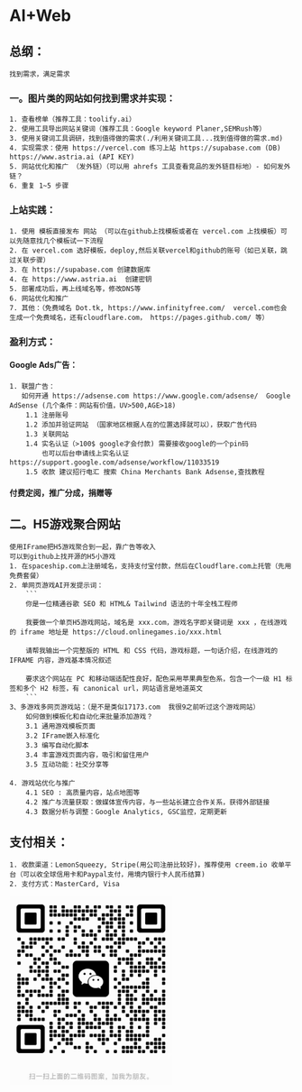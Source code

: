 # AI+Web

## 总纲：
	找到需求，满足需求

### 一。图片类的网站如何找到需求并实现：
	1. 查看榜单（推荐工具：toolify.ai）
	2. 使用工具导出网站关键词（推荐工具：Google keyword Planer,SEMRush等）
	3. 使用关键词工具调研，找到值得做的需求(./利用关键词工具...找到值得做的需求.md)
	4. 实现需求：使用 https://vercel.com 练习上站 https://supabase.com (DB) https://www.astria.ai (API KEY)
	5. 网站优化和推广 （发外链）（可以用 ahrefs 工具查看竞品的发外链目标地）- 如何发外链？
	6. 重复 1~5 步骤
	

### 上站实践：
	1. 使用 模板直接发布 网站 （可以在github上找模板或者在 vercel.com 上找模板）可以先随意找几个模板试一下流程
	2. 在 vercel.com 选好模板，deploy,然后关联vercel和github的账号（如已关联，跳过关联步骤）
	3. 在 https://supabase.com 创建数据库
	4. 在 https://www.astria.ai  创建密钥
	5. 部署成功后，再上线域名等，修改DNS等
	6. 网站优化和推广
	7. 其他：（免费域名 Dot.tk, https://www.infinityfree.com/  vercel.com也会生成一个免费域名，还有cloudflare.com， https://pages.github.com/ 等）


### 盈利方式：
 #### Google Ads广告：

	1. 联盟广告： 
	   如何开通 https://adsense.com https://www.google.com/adsense/  Google AdSense (几个条件：网站有价值，UV>500,AGE>18)
		1.1 注册账号
		1.2 添加并验证网站 （国家地区根据人在的位置选择就可以），获取广告代码
		1.3 关联网站
		1.4 实名认证（>100$ google才会付款) 需要接收google的一个pin码
			也可以后台申请线上实名认证 https://support.google.com/adsense/workflow/11033519
		1.5 收款 建议招行电汇 搜索 China Merchants Bank Adsense,查找教程
 #### 付费定阅，推广分成，捐赠等
 


## 二。H5游戏聚合网站
	使用IFrame把H5游戏聚合到一起，靠广告等收入
	可以到github上找开源的H5小游戏
	1. 在spaceship.com上注册域名，支持支付宝付款，然后在Cloudflare.com上托管（先用免费套餐）
	2. 单网页游戏AI开发提示词：
		```
		你是一位精通谷歌 SEO 和 HTML& Tailwind 语法的十年全栈工程师

		我要做一个单页H5游戏网站，域名是 xxx.com，游戏名字即关键词是 xxx ，在线游戏的 iframe 地址是 https://cloud.onlinegames.io/xxx.html

		请帮我输出一个完整版的 HTML 和 CSS 代码，游戏标题，一句话介绍，在线游戏的 IFRAME 内容，游戏基本情况叙述

		要求这个网站在 PC 和移动端适配性良好，配色采用苹果典型色系，包含一个一级 H1 标签和多个 H2 标签，有 canonical url，网站语言是地道英文
		```
	3、多游戏多网页游戏站：（是不是类似17173.com  我很9之前听过这个游戏网站）
		如何做到模板化和自动化来批量添加游戏？
		3.1 通用游戏模板页面
		3.2 IFrame嵌入标准化
		3.3 编写自动化脚本
		3.4 丰富游戏页面内容，吸引和留住用户
		3.5 互动功能：社交分享等

	4. 游戏站优化与推广
		4.1 SEO : 高质量内容，站点地图等
		4.2 推广与流量获取：做媒体宣传内容，与一些站长建立合作关系，获得外部链接
		4.3 数据分析与调整：Google Analytics, GSC监控，定期更新


 ## 支付相关：
	1. 收款渠道：LemonSqueezy, Stripe(用公司注册比较好)，推荐使用 creem.io 收单平台（可以收全球信用卡和Paypal支付，用境内银行卡人民币结算)
	2. 支付方式：MasterCard, Visa


![我的二维码，欢迎加好友共同进步！](./my_qrcode.png)